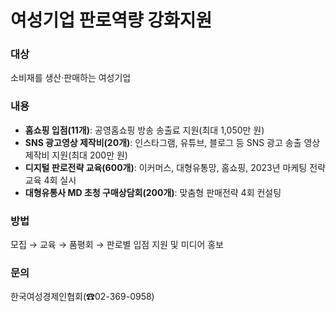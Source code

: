 # 여성기업 판로역량 강화지원

### 대상

소비재를 생산·판매하는 여성기업

### 내용

- **홈쇼핑 입점(11개)**: 공영홈쇼핑 방송 송출료 지원(최대 1,050만 원)
- **SNS 광고영상 제작비(20개)**: 인스타그램, 유튜브, 블로그 등 SNS 광고 송출 영상 제작비 지원(최대 200만 원)
- **디지털 판로전략 교육(600개)**: 이커머스, 대형유통망, 홈쇼핑, 2023년 마케팅 전략 교육 4회 실시
- **대형유통사 MD 초청 구매상담회(200개)**: 맞춤형 판매전략 4회 컨설팅

### 방법

모집 → 교육 → 품평회 → 판로별 입점 지원 및 미디어 홍보

### 문의

한국여성경제인협회(☎02-369-0958)
